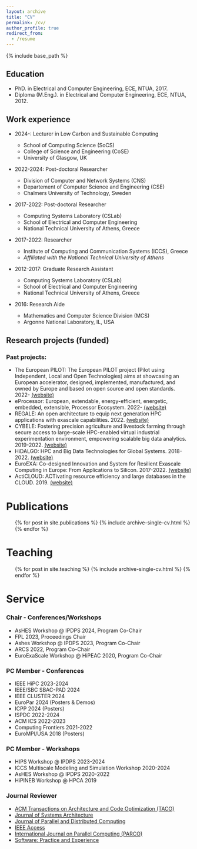 ```yaml
---
layout: archive
title: "CV"
permalink: /cv/
author_profile: true
redirect_from:
  - /resume
---
```


{% include base_path %}

Education
-----
* PhD. in Electrical and Computer Engineering, ECE, NTUA, 2017.
* Diploma (M.Eng.). in Electrical and Computer Engineering, ECE, NTUA, 2012.

Work experience
-----
* 2024-: Lecturer in Low Carbon and Sustainable Computing
  * School of Computing Science (SoCS)
  * College of Science and Engineering (CoSE)
  * University of Glasgow, UK

* 2022-2024: Post-doctoral Researcher
  * Division of Computer and Network Systems (CNS)
  * Departement of Computer Science and Engineering (CSE)
  * Chalmers University of Technology, Sweden

* 2017-2022: Post-doctoral Researcher
  * Computing Systems Laboratory (CSLab) 
  * School of Electrical and Computer Engineering
  * National Technical University of Athens, Greece

* 2017-2022: Researcher
  * Institute of Computing and Communication Systems (ICCS), Greece
  * *Affiliated with the National Technical University of Athens*

* 2012-2017: Graduate Research Assistant
  * Computing Systems Laboratory (CSLab)
  * School of Electrical and Computer Engineering
  * National Technical University of Athens, Greece

* 2016: Research Aide
   * Mathematics and Computer Science Division (MCS)
   * Argonne National Laboratory, IL, USA
   
Research projects (funded)
-----
### Past projects:
* The European PILOT: The European PILOT project (Pilot using Independent, Local and Open Technologies) aims at showcasing an European accelerator, designed, implemented, manufactured, and owned by Europe and based on open source and open standards. 2022- [(website)](https://eupilot.eu/)
* eProcessor: European, extendable, energy-efficient, energetic, embedded, extensible, Processor Ecosystem. 2022- [(website)](https://eprocessor.eu/)
* REGALE: An open architecture to equip next generation HPC applications with exascale capabilities. 2022. [(website)](https://regale-project.eu/)
* CYBELE: Fostering precision agriculture and livestock farming through secure access to large-scale HPC-enabled virtual industrial experimentation environment, empowering scalable big data analytics. 2019-2022. [(website)](https://cybele-project.eu/)
* HiDALGO: HPC and Big Data Technologies for Global Systems. 2018-2022. [(website)](https://hidalgo-project.eu/)
* EuroEXA: Co-designed Innovation and System for Resilient Exascale Computing in Europe: From Applications to Silicon. 2017-2022. [(website)](https://euroexa.eu/)
* ActiCLOUD: ACTivating resource efficiency and large databases in the CLOUD. 2019. [(website)](https://acticloud.eu/)


Publications
======
  <ul>{% for post in site.publications %}
    {% include archive-single-cv.html %}
  {% endfor %}</ul>
  
  
Teaching
======
  <ul>{% for post in site.teaching %}
    {% include archive-single-cv.html %}
  {% endfor %}</ul>
  
Service 
======
### Chair - Conferences/Workshops
* AsHES Workshop @ IPDPS 2024, Program Co-Chair
* FPL 2023, Proceedings Chair
* Ashes Workshop @ IPDPS 2023, Program Co-Chair
* ARCS 2022, Program Co-Chair
* EuroExaScale Workshop @ HiPEAC 2020, Program Co-Chair

### PC Member - Conferences
* IEEE HiPC 2023-2024
* IEEE/SBC SBAC-PAD 2024
* IEEE CLUSTER 2024
* EuroPar 2024 (Posters & Demos)
* ICPP 2024 (Posters)
* ISPDC 2022-2024
* ACM ICS 2022-2023
* Computing Frontiers 2021-2022
* EuroMPI/USA 2018 (Posters)

### PC Member - Workshops
* HIPS Workshop @ IPDPS 2023-2024
* ICCS Multiscale Modeling and Simulation Workshop 2020-2024
* AsHES Workshop @ IPDPS 2020-2022
* HiPINEB Workshop @ HPCA 2019

### Journal Reviewer
* [ACM Transactions on Architecture and Code Optimization (TACO)](https://dl.acm.org/journal/taco)
* [Journal of Systems Architecture](https://www.sciencedirect.com/journal/journal-of-systems-architecture)
* [Journal of Parallel and Distributed Computing](https://www.sciencedirect.com/journal/journal-of-parallel-and-distributed-computing)
* [IEEE Access](https://ieeeaccess.ieee.org/)
* [International Journal on Parallel Computing (PARCO)](https://www.sciencedirect.com/journal/parallel-computing)
* [Software: Practice and Experience](https://onlinelibrary.wiley.com/journal/1097024x)


